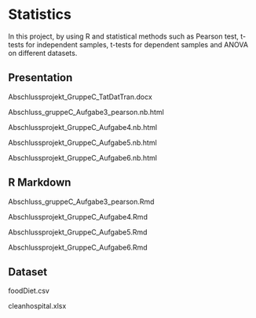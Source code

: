 # Statistics
In this project, by using R and statistical methods such as Pearson test, t-tests for independent samples, t-tests for dependent samples and ANOVA on different datasets.

## Presentation
Abschlussprojekt_GruppeC_TatDatTran.docx

Abschluss_gruppeC_Aufgabe3_pearson.nb.html

Abschlussprojekt_GruppeC_Aufgabe4.nb.html

Abschlussprojekt_GruppeC_Aufgabe5.nb.html

Abschlussprojekt_GruppeC_Aufgabe6.nb.html

## R Markdown
Abschluss_gruppeC_Aufgabe3_pearson.Rmd

Abschlussprojekt_GruppeC_Aufgabe4.Rmd

Abschlussprojekt_GruppeC_Aufgabe5.Rmd

Abschlussprojekt_GruppeC_Aufgabe6.Rmd

## Dataset
foodDiet.csv

cleanhospital.xlsx

